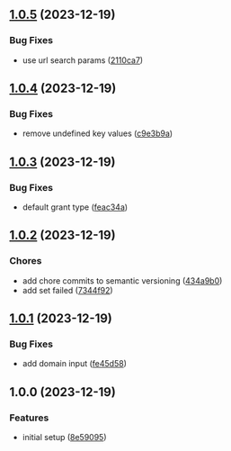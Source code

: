 ## [1.0.5](https://github.com/taylorlroberts7/generate-auth0-token-action/compare/v1.0.4...v1.0.5) (2023-12-19)


### Bug Fixes

* use url search params ([2110ca7](https://github.com/taylorlroberts7/generate-auth0-token-action/commit/2110ca783daa685996a839177d5b9545fa10315e))

## [1.0.4](https://github.com/taylorlroberts7/generate-auth0-token-action/compare/v1.0.3...v1.0.4) (2023-12-19)


### Bug Fixes

* remove undefined key values ([c9e3b9a](https://github.com/taylorlroberts7/generate-auth0-token-action/commit/c9e3b9aff6b24ab9fa05c0a531bf6b9e7c54ada9))

## [1.0.3](https://github.com/taylorlroberts7/generate-auth0-token-action/compare/v1.0.2...v1.0.3) (2023-12-19)


### Bug Fixes

* default grant type ([feac34a](https://github.com/taylorlroberts7/generate-auth0-token-action/commit/feac34a02a70715862260c61d4b2c6c5f0568c65))

## [1.0.2](https://github.com/taylorlroberts7/generate-auth0-token-action/compare/v1.0.1...v1.0.2) (2023-12-19)


### Chores

* add chore commits to semantic versioning ([434a9b0](https://github.com/taylorlroberts7/generate-auth0-token-action/commit/434a9b05f7859eee616dac4d4ca635c9e33cd608))
* add set failed ([7344f92](https://github.com/taylorlroberts7/generate-auth0-token-action/commit/7344f92dfe4e832bb9f4e04c43a2101af06b4da0))

## [1.0.1](https://github.com/taylorlroberts7/generate-auth0-token-action/compare/v1.0.0...v1.0.1) (2023-12-19)


### Bug Fixes

* add domain input ([fe45d58](https://github.com/taylorlroberts7/generate-auth0-token-action/commit/fe45d5801847aff2624486e8a88d59437aae47e4))

## 1.0.0 (2023-12-19)


### Features

* initial setup ([8e59095](https://github.com/taylorlroberts7/generate-auth0-token-action/commit/8e59095d286acbcfbe8baa482e7ec3a7c6e4dad1))
